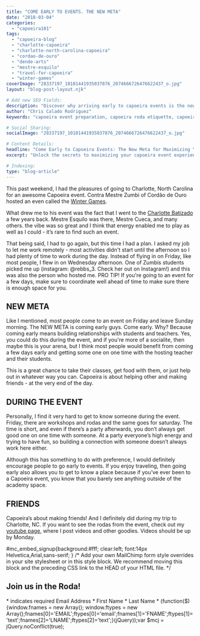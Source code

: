 ```yaml
---
title: "COME EARLY TO EVENTS. THE NEW META"
date: "2018-03-04"
categories:
  - "capoeira101"
tags:
  - "capoeira-blog"
  - "charlotte-capoeira"
  - "charlotte-north-carolina-capoeira"
  - "cordao-de-ouro"
  - "dende-arts"
  - "mestre-esquilo"
  - "travel-for-capoeira"
  - "winter-games"
coverImage: "28337197_10101441935037876_2074666726476622437_o.jpg"
layout: "blog-post-layout.njk"

# Add new SEO Fields:
description: "Discover why arriving early to capoeira events is the new meta. Maximize learning & networking. Tips for successful event preparation."
author: "Chris Calado Rodriguez"
keywords: "capoeira event preparation, capoeira roda etiquette, capoeira training benefits, capoeira workshop tips, charlotte capoeira community, dende arts capoeira, improving capoeira experience, maximizing capoeira learning"

# Social Sharing:
socialImage: "28337197_10101441935037876_2074666726476622437_o.jpg"

# Content Details:
headline: "Come Early to Capoeira Events: The New Meta for Maximizing Your Experience"
excerpt: "Unlock the secrets to maximizing your capoeira event experience by arriving early, building connections, and preparing for intensive training."

# Indexing:
type: "blog-article"
---
```


This past weekend, I had the pleasures of going to Charlotte, North Carolina for an awesome Capoeira event. Contra Mestre Zumbi of Cordão de Ouro hosted an even called the [Winter Games](https://www.facebook.com/events/518592958523427/).

What drew me to his event was the fact that I went to the [Charlotte Batizado](https://www.youtube.com/watch?v=Tcwv-qD3g60) a few years back. Mestre Esquilo was there, Mestre Cueca, and many others. the vibe was so great and I think that energy enabled me to play as well as I could - it’s rare to find such an event.  

That being said, I had to go again, but this time I had a plan. I asked my job to let me work remotely - most activities didn't start until the afternoon so I had plenty of time to work during the day. Instead of flying in on Friday, like most people, I flew in on Wednesday afternoon. One of Zumbis students picked me up (instagram: @rebbs\_3. Check her out on Instagram!) and this was also the person who hosted me. PRO TIP! If you're going to an event for a few days, make sure to coordinate well ahead of time to make sure there is enough space for you.

## NEW META

Like I mentioned, most people come to an event on Friday and leave Sunday morning. The NEW META is coming early guys. Come early. Why? Because coming early means building relationships with students and teachers. Yes, you could do this during the event, and if you're more of a socialite, then maybe this is your arena, but I think most people would benefit from coming a few days early and getting some one on one time with the hosting teacher and their students.

This is a great chance to take their classes, get food with them, or just help out in whatever way you can. Capoeira is about helping other and making friends - at the very end of the day.

## DURING THE EVENT

Personally, I find it very hard to get to know someone during the event. Friday, there are workshops and rodas and the same goes for saturday. The time is short, and even if there’s a party afterwards, you don’t always get good one on one time with someone. At a party everyone’s high energy and trying to have fun, so building a connection with someone doesn’t always work here either.

Although this has something to do with preference, I would definitely encourage people to go early to events. If you enjoy traveling, then going early also allows you to get to know a place because if you’ve ever been to a Capoeira event, you know that you barely see anything outside of the academy space.

## FRIENDS

Capoeira’s about making friends! And I definitely did during my trip to Charlotte, NC. If you want to see the rodas from the event, check out my [youtube page](https://www.youtube.com/channel/UCxiwDy2xQUf_B5KkONrrzGg), where I post videos and other goodies. Videos should be up by Monday.

#mc\_embed\_signup{background:#fff; clear:left; font:14px Helvetica,Arial,sans-serif; } /\* Add your own MailChimp form style overrides in your site stylesheet or in this style block. We recommend moving this block and the preceding CSS link to the HEAD of your HTML file. \*/

## Join us in the Roda!

\* indicates required Email Address \* First Name \* Last Name \* (function($) {window.fnames = new Array(); window.ftypes = new Array();fnames\[0\]='EMAIL';ftypes\[0\]='email';fnames\[1\]='FNAME';ftypes\[1\]='text';fnames\[2\]='LNAME';ftypes\[2\]='text';}(jQuery));var $mcj = jQuery.noConflict(true);